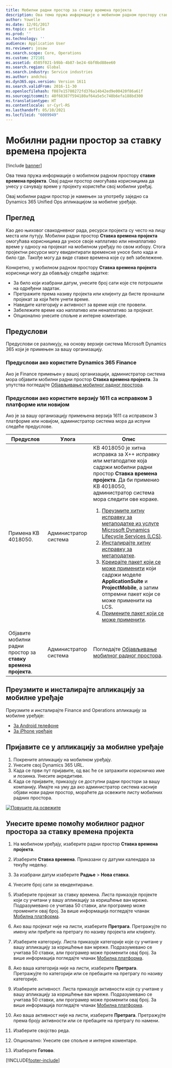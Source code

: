 ```yaml
---
title: Мобилни радни простор за ставку времена пројекта
description: Ова тема пружа информације о мобилном радном простору ставке времена пројекта. Овај радни простор омогућава корисницима да унесу у сачувају време у пројекту користећи свој мобилни уређај.
author: Yowelle
ms.date: 12/01/2017
ms.topic: article
ms.prod: ''
ms.technology: ''
audience: Application User
ms.reviewer: josaw
ms.search.scope: Core, Operations
ms.custom: 272101
ms.assetid: 4505f021-b9bb-4b87-be24-6bf0bd88ee60
ms.search.region: Global
ms.search.industry: Service industries
ms.author: andchoi
ms.dyn365.ops.version: Version 1611
ms.search.validFrom: 2016-11-30
ms.openlocfilehash: f087e15780272fd376a14b42ed9e00420f86a61f
ms.sourcegitcommit: 40f68387f594180af64a5e5c748b6efa188bd300
ms.translationtype: HT
ms.contentlocale: sr-Cyrl-RS
ms.lasthandoff: 05/10/2021
ms.locfileid: "6009949"
---
```

# <a name="project-time-entry-mobile-workspace"></a>Мобилни радни простор за ставку времена пројекта

[!include [banner](../includes/banner.md)]

Ова тема пружа информације о мобилном радном простору **ставке времена пројекта**. Овај радни простор омогућава корисницима да унесу у сачувају време у пројекту користећи свој мобилни уређај.

Овај мобилни радни простор је намењен за употребу заједно са Dynamics 365 Unified Ops апликацијом за мобилне уређаје. 

## <a name="overview"></a>Преглед
Као део њиховог свакодневног рада, ресурси пројекта су често на лицу места или путују. Мобилни радни простор **Ставка времена пројекта** омогућава корисницима да уносе своје наплативо или ненаплативо време у односу на пројекат на мобилном уређају по свом избору. Стога пројектни ресурси могу евидентирати временске уносе било када и било где. Такође могу да виде ставке времена које су већ забележене. 

Конкретно, у мобилном радном простору **Ставка времена пројекта** корисници могу да обављају следеће задатке:

-   За било који изабрани датум, унесите број сати које сте потрошили на одређени задатак.
-   Претражите према називу пројекта или клијенту да бисте пронашли пројекат за који ћете унети време.
-   Наведите категорију и активност за време које сте провели.
-   Забележите време као наплативо или ненаплативо за пројекат.
-   Опционално унесите спољне и интерне коментаре.

## <a name="prerequisites"></a>Предуслови
Предуслови се разликују, на основу верзије система Microsoft Dynamics 365 који је примењен за вашу организацију.

### <a name="prerequisites-if-you-use-dynamics-365-finance"></a>Предуслови ако користите Dynamics 365 Finance
Ако је Finance примењен у вашој организацији, администратор система мора објавити мобилни радни простор **Ставка времена пројекта**. За упутства погледајте [Објављивање мобилног радног простора](/dynamics365/fin-ops-core/dev-itpro/mobile-apps/publish-mobile-workspace).

### <a name="prerequisites-if-you-use-version-1611-with-platform-update-3-or-later"></a>Предуслови ако користите верзију 1611 са исправком 3 платформе или новијом
Ако је за вашу организацију примењена верзија 1611 са исправком 3 платформе или новијом, администратор система мора да испуни следеће предуслове. 

<table>
<thead>
<tr class="header">
<th>Предуслов</th>
<th>Улога</th>
<th>Опис</th>
</tr>
</thead>
<tbody>
<tr class="odd">

<td>Примена KB 4018050.</td>
<td>Администратор система</td>
<td>KB 4018050 је хитна исправка за X++ исправку или метаподатке која садржи мобилни радни простор <strong>Ставка времена пројекта</strong>. Да би применио KB 4018050, администратор система мора следити ове кораке.
<ol>
<li><a href="/dynamics365/fin-ops-core/dev-itpro/migration-upgrade/download-hotfix-lcs">Преузмите хитну исправку за метаподатке из услуге Microsoft Dynamics Lifecycle Services (LCS)</a>.</li>
<li><a href="/dynamics365/fin-ops-core/dev-itpro/migration-upgrade/install-metadata-hotfix-package">Инсталирајте хитну исправку за метаподатке</a>.</li>
<li><a href="/dynamics365/fin-ops-core/dev-itpro/deployment/create-apply-deployable-package">Креирајте пакет који се може применити</a> који садржи моделе <strong>ApplicationSuite</strong> и <strong>ProjectMobile</strong>, а затим отпремни пакет који се може применити на LCS.</li>
<li><a href="/dynamics365/fin-ops-core/dev-itpro/deployment/apply-deployable-package-system">Примените пакет који се може применити</a>.</li>

</ol></td>
</tr>
<tr class="even">
<td>Објавите мобилни радни простор за <strong>ставку времена пројекта</strong>.</td>
<td>Администратор система</td>
<td>Погледајте <a href="/dynamics365/fin-ops-core/dev-itpro/mobile-apps/publish-mobile-workspace">Објављивање мобилног радног простора</a>.</td>
</tr>
</tbody>
</table>

## <a name="download-and-install-the-mobile-app"></a>Преузмите и инсталирајте апликацију за мобилне уређаје

Преузмите и инсталирајте Finance and Operations апликацију за мобилне уређаје:

-   [За Android телефоне](https://go.microsoft.com/fwlink/?linkid=850662)
-   [За iPhone уређаје](https://go.microsoft.com/fwlink/?linkid=850663)

## <a name="sign-in-to-the-mobile-app"></a>Пријавите се у апликацију за мобилне уређаје
1.  Покрените апликацију на мобилном уређају.
2.  Унесите свој Dynamics 365 URL.
3.  Када се први пут пријавите, од вас ће се затражити корисничко име и лозинка. Унесите акредитиве.
4.  Када се пријавите, приказују се доступни радни простори за вашу компанију. Имајте на уму да ако администратор система касније објави нови радни простор, мораћете да освежите листу мобилних радних простора.

[![Повуците да освежите](./media/pull-to-refresh-list-of-workspaces-183x300.png)](./media/pull-to-refresh-list-of-workspaces.png)

## <a name="enter-time-by-using-the-project-time-entry-mobile-workspace"></a>Унесите време помоћу мобилног радног простора за ставку времена пројекта
1.  На мобилном уређају, изаберите радни простор **Ставка времена пројекта**.
2.  Изаберите **Ставка времена**. Приказани су датуми календара за текућу недељу.
3.  За изабрани датум изаберите **Радње** &gt; **Нова ставка**.
4.  Унесите број сати за евидентирање.
5.  Изаберите пројекат за ставку времена. Листа приказује пројекте који су учитани у вашу апликацију за коришћење ван мреже. Подразумевано се учитава 50 ставки, али програмер може променити овај број. За више информација погледајте чланак [Мобилна платформа](/dynamics365/fin-ops-core/dev-itpro/mobile-apps/mobile-app-home-page).
6.  Ако ваш пројекат није на листи, изаберите **Претрага**. Претражујте по имену или пређите на претрагу по називу пројекта или клијенту.
7.  Изаберите категорију. Листа приказује категорије које су учитане у вашу апликацију за коришћење ван мреже. Подразумевано се учитава 50 ставки, али програмер може променити овај број. За више информација погледајте чланак [Мобилна платформа](/dynamics365/fin-ops-core/dev-itpro/mobile-apps/mobile-app-home-page).
8.  Ако ваша категорија није на листи, изаберите **Претрага**. Претражујте по категорији или се пребаците на претрагу по називу категорије.
9.  Изаберите активност. Листа приказује активности које су учитане у вашу апликацију за коришћење ван мреже. Подразумевано се учитава 50 ставки, али програмер може променити овај број. За више информација погледајте чланак [Мобилна платформа](/dynamics365/fin-ops-core/dev-itpro/mobile-apps/mobile-app-home-page).
10. Ако ваша активност није на листи, изаберите **Претрага**. Претражујте према броју активности или се пребаците на претрагу по намени.

11. Изаберите својство реда.
12. Опционално: Унесите све спољне и интерне коментаре.
13. Изаберите **Готово**.


[!INCLUDE[footer-include](../includes/footer-banner.md)]